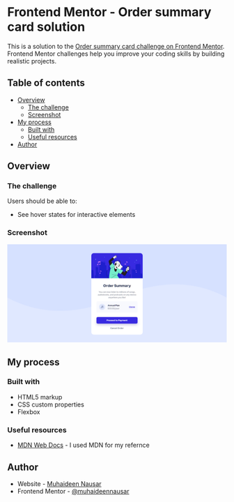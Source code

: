 # Frontend Mentor - Order summary card solution

This is a solution to the [Order summary card challenge on Frontend Mentor](https://www.frontendmentor.io/challenges/order-summary-component-QlPmajDUj). Frontend Mentor challenges help you improve your coding skills by building realistic projects. 

## Table of contents

- [Overview](#overview)
  - [The challenge](#the-challenge)
  - [Screenshot](#screenshot)
- [My process](#my-process)
  - [Built with](#built-with)
  - [Useful resources](#useful-resources)
- [Author](#author)

## Overview

### The challenge

Users should be able to:

- See hover states for interactive elements

### Screenshot

![Desktop View](desktop-view.png)

## My process

### Built with

- HTML5 markup
- CSS custom properties
- Flexbox

### Useful resources

- [MDN Web Docs](https://developer.mozilla.org/en-US/docs/Web) - I used MDN for my refernce


## Author

- Website - [Muhaideen Nausar](https://github.com/muhaideennausar)
- Frontend Mentor - [@muhaideennausar](https://www.frontendmentor.io/profile/muhaideennausar)
